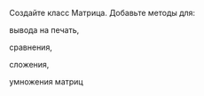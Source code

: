 Создайте класс Матрица. Добавьте методы для:

вывода на печать,

сравнения,

сложения,

умножения матриц